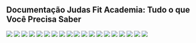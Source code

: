 ## Documentação Judas Fit Academia: Tudo o que Você Precisa Saber
<img src="documentation/images/Empresa – JUDAS FIT_00001.svg">
<img src="documentation/images/Empresa – JUDAS FIT_00002.svg">
<img src="documentation/images/Empresa – JUDAS FIT_00003.svg">
<img src="documentation/images/Empresa – JUDAS FIT_00004.svg">
<img src="documentation/images/Empresa – JUDAS FIT_00005.svg">
<img src="documentation/images/Empresa – JUDAS FIT_00006.svg">
<img src="documentation/images/Empresa – JUDAS FIT_00007.svg">
<img src="documentation/images/Empresa – JUDAS FIT_00008.svg">
<img src="documentation/images/Empresa – JUDAS FIT_00009.svg">
<img src="documentation/images/Empresa – JUDAS FIT_000010.svg">
<img src="documentation/images/Empresa – JUDAS FIT_000011.svg">
<img src="documentation/images/Empresa – JUDAS FIT_000012.svg">
<img src="documentation/images/Empresa – JUDAS FIT_000013.svg">
<img src="documentation/images/Empresa – JUDAS FIT_000014.svg">
<img src="documentation/images/Empresa – JUDAS FIT_000015.svg">
<img src="documentation/images/Empresa – JUDAS FIT_000016.svg">
<img src="documentation/images/Empresa – JUDAS FIT_000017.svg">
<img src="documentation/images/Empresa – JUDAS FIT_000018.svg">
<img src="documentation/images/Empresa – JUDAS FIT_000019.svg">
